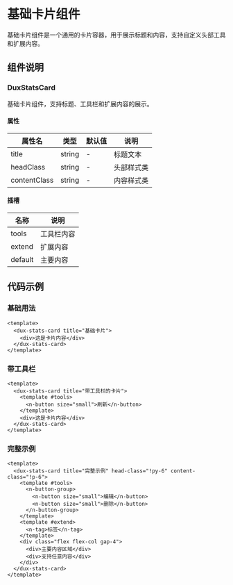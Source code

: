 # 基础卡片组件

基础卡片组件是一个通用的卡片容器，用于展示标题和内容，支持自定义头部工具和扩展内容。

## 组件说明

### DuxStatsCard

基础卡片组件，支持标题、工具栏和扩展内容的展示。

#### 属性

| 属性名       | 类型   | 默认值 | 说明       |
| ------------ | ------ | ------ | ---------- |
| title        | string | -      | 标题文本   |
| headClass    | string | -      | 头部样式类 |
| contentClass | string | -      | 内容样式类 |

#### 插槽

| 名称    | 说明       |
| ------- | ---------- |
| tools   | 工具栏内容 |
| extend  | 扩展内容   |
| default | 主要内容   |

## 代码示例

### 基础用法

```vue
<template>
  <dux-stats-card title="基础卡片">
    <div>这是卡片内容</div>
  </dux-stats-card>
</template>
```

### 带工具栏

```vue
<template>
  <dux-stats-card title="带工具栏的卡片">
    <template #tools>
      <n-button size="small">刷新</n-button>
    </template>
    <div>这是卡片内容</div>
  </dux-stats-card>
</template>
```

### 完整示例

```vue
<template>
  <dux-stats-card title="完整示例" head-class="!py-6" content-class="!p-6">
    <template #tools>
      <n-button-group>
        <n-button size="small">编辑</n-button>
        <n-button size="small">删除</n-button>
      </n-button-group>
    </template>
    <template #extend>
      <n-tag>标签</n-tag>
    </template>
    <div class="flex flex-col gap-4">
      <div>主要内容区域</div>
      <div>支持任意内容</div>
    </div>
  </dux-stats-card>
</template>
```
